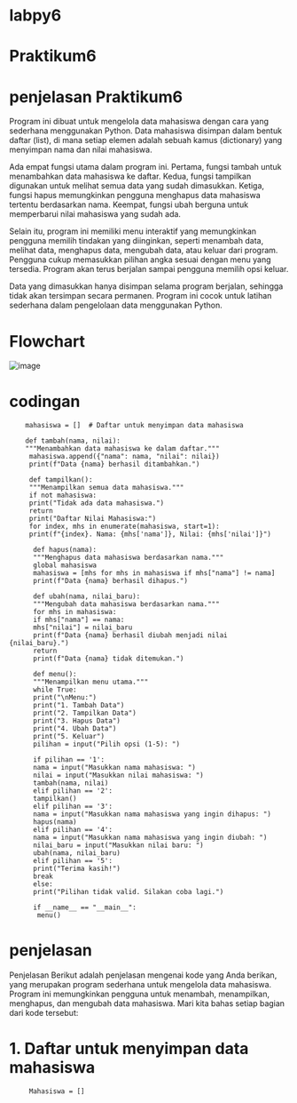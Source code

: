 # labpy6
# Praktikum6
# penjelasan Praktikum6
Program ini dibuat untuk mengelola data mahasiswa dengan cara yang sederhana menggunakan Python. 
Data mahasiswa disimpan dalam bentuk daftar (list), di mana setiap elemen adalah sebuah kamus (dictionary) yang menyimpan nama dan nilai mahasiswa.

Ada empat fungsi utama dalam program ini. Pertama, fungsi tambah untuk menambahkan data mahasiswa ke daftar. Kedua, fungsi tampilkan 
digunakan untuk melihat semua data yang sudah dimasukkan. Ketiga, fungsi hapus memungkinkan pengguna menghapus data mahasiswa tertentu berdasarkan nama.
Keempat, fungsi ubah berguna untuk memperbarui nilai mahasiswa yang sudah ada.

Selain itu, program ini memiliki menu interaktif yang memungkinkan pengguna memilih tindakan yang diinginkan, 
seperti menambah data, melihat data, menghapus data, mengubah data, atau keluar dari program.
Pengguna cukup memasukkan pilihan angka sesuai dengan menu yang tersedia. Program akan terus berjalan sampai pengguna memilih opsi keluar.

Data yang dimasukkan hanya disimpan selama program berjalan, sehingga tidak akan tersimpan secara permanen.
Program ini cocok untuk latihan sederhana dalam pengelolaan data menggunakan Python.

# Flowchart
![image](https://github.com/user-attachments/assets/b2edac75-e6e6-48ec-85da-b981000d0702)

# codingan
        mahasiswa = []  # Daftar untuk menyimpan data mahasiswa

        def tambah(nama, nilai):
        """Menambahkan data mahasiswa ke dalam daftar."""
         mahasiswa.append({"nama": nama, "nilai": nilai})
         print(f"Data {nama} berhasil ditambahkan.")

         def tampilkan():
         """Menampilkan semua data mahasiswa."""
         if not mahasiswa:
         print("Tidak ada data mahasiswa.")
         return
         print("Daftar Nilai Mahasiswa:")
         for index, mhs in enumerate(mahasiswa, start=1):
         print(f"{index}. Nama: {mhs['nama']}, Nilai: {mhs['nilai']}")

          def hapus(nama):
          """Menghapus data mahasiswa berdasarkan nama."""
          global mahasiswa
          mahasiswa = [mhs for mhs in mahasiswa if mhs["nama"] != nama]
          print(f"Data {nama} berhasil dihapus.")

          def ubah(nama, nilai_baru):
          """Mengubah data mahasiswa berdasarkan nama."""
          for mhs in mahasiswa:
          if mhs["nama"] == nama:
          mhs["nilai"] = nilai_baru
          print(f"Data {nama} berhasil diubah menjadi nilai {nilai_baru}.")
          return
          print(f"Data {nama} tidak ditemukan.")

          def menu():
          """Menampilkan menu utama."""
          while True:
          print("\nMenu:")
          print("1. Tambah Data")
          print("2. Tampilkan Data")
          print("3. Hapus Data")
          print("4. Ubah Data")
          print("5. Keluar")
          pilihan = input("Pilih opsi (1-5): ")

          if pilihan == '1':
          nama = input("Masukkan nama mahasiswa: ")
          nilai = input("Masukkan nilai mahasiswa: ")
          tambah(nama, nilai)
          elif pilihan == '2':
          tampilkan()
          elif pilihan == '3':
          nama = input("Masukkan nama mahasiswa yang ingin dihapus: ")
          hapus(nama)
          elif pilihan == '4':
          nama = input("Masukkan nama mahasiswa yang ingin diubah: ")
          nilai_baru = input("Masukkan nilai baru: ")
          ubah(nama, nilai_baru)
          elif pilihan == '5':
          print("Terima kasih!")
          break
          else:
          print("Pilihan tidak valid. Silakan coba lagi.")

          if __name__ == "__main__":
           menu()


# penjelasan 
Penjelasan Berikut adalah penjelasan mengenai kode yang Anda berikan, yang merupakan program sederhana untuk mengelola data mahasiswa. Program ini memungkinkan pengguna untuk menambah, menampilkan, menghapus, dan mengubah data mahasiswa. Mari kita bahas setiap bagian dari kode tersebut:
# 1. Daftar untuk menyimpan data mahasiswa
         Mahasiswa = []
  

